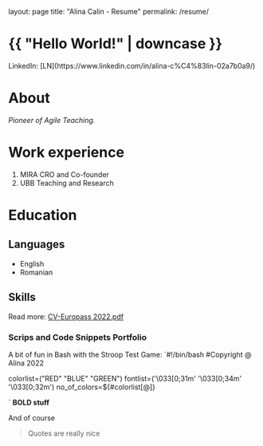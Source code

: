 layout: page
title: "Alina Calin - Resume"
permalink: /resume/

<h1>{{ "Hello World!" | downcase }}</h1>
LinkedIn: [LN](https://www.linkedin.com/in/alina-c%C4%83lin-02a7b0a9/)

# About
*Pioneer of Agile Teaching.*

# Work experience
1. MIRA
CRO and Co-founder
2. UBB
Teaching and Research

# Education

## Languages
* English
* Romanian

## Skills

Read more: [CV-Europass 2022.pdf](/uploads/CV-Europass%202022.pdf)

### Scrips and Code Snippets Portfolio
A bit of fun in Bash with the Stroop Test Game:
`#!/bin/bash
#Copyright @ Alina 2022

colorlist=("RED" "BLUE" "GREEN")
fontlist=('\033[0;31m' '\033[0;34m' '\033[0;32m')
no_of_colors=${#colorlist[@]}

`
**BOLD stuff**

And of course
> Quotes are really nice


